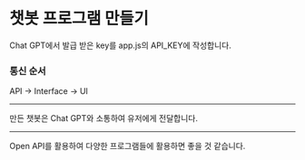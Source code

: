 # 챗봇 프로그램 만들기
Chat GPT에서 발급 받은 key를 app.js의 API_KEY에 작성합니다.

### 통신 순서
API -> Interface -> UI

---
만든 챗봇은 Chat GPT와 소통하여 유저에게 전달합니다.

---
Open API를 활용하여 다양한 프로그램들에 활용하면 좋을 것 같습니다.